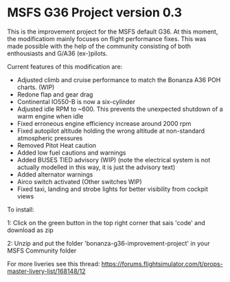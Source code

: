 # MSFS G36 Project version 0.3

This is the improvement project for the MSFS default G36. At this moment, the modificatiom mainly focuses on flight performance fixes. This was made possible with the help of the community consisting of both enthousiasts and G/A36 (ex-)pilots.

Current features of this modification are:

* Adjusted climb and cruise performance to match the Bonanza A36 POH charts. (WIP)
* Redone flap and gear drag
* Continental IO550-B is now a six-cylinder
* Adjusted idle RPM to ~600. This prevents the unexpected shutdown of a warm engine when idle
* Fixed erroneous engine efficiency increase around 2000 rpm
* Fixed autopilot altitude holding the wrong altitude at non-standard atmospheric pressures
* Removed Pitot Heat caution
* Added low fuel cautions and warnings
* Added BUSES TIED advisory (WIP) (note the electrical system is not actually modelled in this way, it is just the advisory text)
* Added alternator warnings
* Airco switch activated (Other switches WIP)
* Fixed taxi, landing and strobe lights for better visibility from cockpit views

To install:
 
1: Click on the green button in the top right corner that sais 'code' and download as zip

2: Unzip and put the folder 'bonanza-g36-improvement-project' in your MSFS Community folder

For more liveries see this thread:
https://forums.flightsimulator.com/t/props-master-livery-list/168148/12

